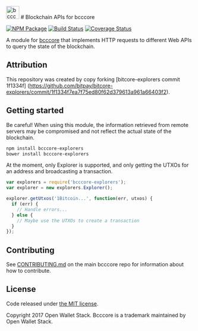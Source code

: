 <img src="http://bcccore.io/css/images/module-explorer.png" alt="bcccore explorers" height="35">
# Blockchain APIs for bcccore

[![NPM Package](https://img.shields.io/npm/v/bcccore-explorers.svg?style=flat-square)](https://www.npmjs.org/package/bcccore-explorers)
[![Build Status](https://img.shields.io/travis/owstack/bcccore-explorers.svg?branch=master&style=flat-square)](https://travis-ci.org/owstack/bcccore-explorers)
[![Coverage Status](https://img.shields.io/coveralls/owstack/bcccore-explorers.svg?style=flat-square)](https://coveralls.io/r/owstack/bcccore-explorers)

A module for [bcccore](https://github.com/owstack/bcccore) that implements HTTP requests to different Web APIs to query the state of the blockchain.

## Attribution

This repository was created by copy forking [bitcore-explorers commit 1f1334f] (https://github.com/bitpay/bitcore-explorers/commit/1f1334f7ea7f75ed80f62d379613a961a66403f2).

## Getting started

Be careful! When using this module, the information retrieved from remote servers may be compromised and not reflect the actual state of the blockchain.

```sh
npm install bcccore-explorers
bower install bcccore-explorers
```

At the moment, only Explorer is supported, and only getting the UTXOs for an address and broadcasting a transaction.

```javascript
var explorers = require('bcccore-explorers');
var explorer = new explorers.Explorer();

explorer.getUtxos('1Bitcoin...', function(err, utxos) {
  if (err) {
    // Handle errors...
  } else {
    // Maybe use the UTXOs to create a transaction
  }
});
```

## Contributing

See [CONTRIBUTING.md](https://github.com/owstack/bcccore/blob/master/CONTRIBUTING.md) on the main bcccore repo for information about how to contribute.

## License

Code released under [the MIT license](https://github.com/owstack/bcccore/blob/master/LICENSE).

Copyright 2017 Open Wallet Stack. Bcccore is a trademark maintained by Open Wallet Stack.

[bcccore]: http://github.com/owstack/bcccore-explorers
